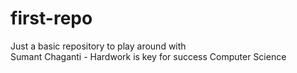 # first-repo
Just a basic repository to play around with <br>
Sumant Chaganti - Hardwork is key for success
Computer Science
